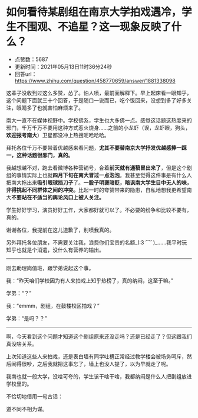 # 如何看待某剧组在南京大学拍戏遇冷，学生不围观、不追星？这一现象反映了什么？
- 点赞数：5687
- 更新时间：2021年05月13日11时36分24秒
- 回答url：https://www.zhihu.com/question/458770659/answer/1881338098
<body>
 <p data-pid="qrCXIfq7">这辈子没收到过这么多赞，怂了。怕人喷，最前面解释下。早上起床看一眼知乎，这个问题下面就三十个回答，于是随口一说而已，吃个饭回来，没想到多了好多关注，眼睛多了也就害怕麻烦来了。</p>
 <p data-pid="4kM6vTjj">南大一直不在媒体视野中。学校佛系，学生也大多佛一点。感觉这话题这热度来的邪门，千万千万不要用这种方式惹火烧身……之前的小龙虾（误，龙虾眼，狗头，<b>欢迎报考南大</b>）卫星都没冲上热搜呢哈哈哈。</p>
 <p data-pid="zugT_9f0">拜托各位千万不要带着优越感来看问题，<b>尤其不要替南京大学抒发优越感捧一踩一，这种话题很邪门，真的。</b></p>
 <p data-pid="T3jop_B9">我越想越不对，跑去看微博各种营销号，合着<b>前天就有通稿冒出来了</b>，但是这个剧组的事情实际上也就<b>四月下旬在南大冒过一点泡泡</b>。我甚至觉得这件事是有什么人把南大拖出来<b>吸引眼球挡刀子</b>了。<b>一股子明褒暗贬，暗讽南大学生目中无人的味，非得挑起不同群体之间的冲突。</b>比起一时的夸赞带来的隐患，自私地想我更希望南大<b>不要站在不适当的舆论风口上被人关注。</b></p>
 <p data-pid="nVgFGLph">学生好好学习，演员好好工作，大家都好就可以了。不必要的纷争和比较不要有，真的。</p>
 <p data-pid="6B4NcL4A">谢谢各位，我提前在这儿道歉了，别喷我真的。</p>
 <p data-pid="pETNtRkl">另外拜托各位朋友，不需要关注我，浪费你们宝贵的名额_(:3 ⌒ﾞ)_……我平时玩知乎也就是个消遣，没什么有营养的输出。</p>
 <hr>
 <p data-pid="Nffdfr8v">刚去助理岗值班，跟学弟说起这个事。</p>
 <p data-pid="1naXXN0A">我：“昨天咱们学校因为有人来拍戏上知乎热榜了，真的纳闷，这至于嘛。”</p>
 <p data-pid="PjpFqQi7">学弟：“？”</p>
 <p data-pid="sAxEcbbi">我：“emmm，剧组，在鼓楼校区拍戏？”</p>
 <p data-pid="EPKLkFIg">学弟：“是吗？？”</p>
 <hr>
 <p data-pid="HY_DVAOe">啊，今天看到这个问题才知道这个剧组原来还没走吗？还是已经走了？但这跟我们真没啥关系。</p>
 <p data-pid="s6wuo69E">上次知道这些人来拍戏，还是表白墙有同学吐槽正常经过教学楼会被场务呵斥，然后闹得很吵，之后我就把这事忘了，墙上也没人提了，以为早就走了呢。</p>
 <p data-pid="8EgomD4k">我南也就一般大学，没啥可夸的，学生该干啥干啥，我都纳闷是什么人把剧组放进学校里的。</p>
 <p data-pid="8KRC-dtr">不恰切地借用一句古话：</p>
 <p data-pid="TvdauRkd">道不同不相为谋。</p>
</body>